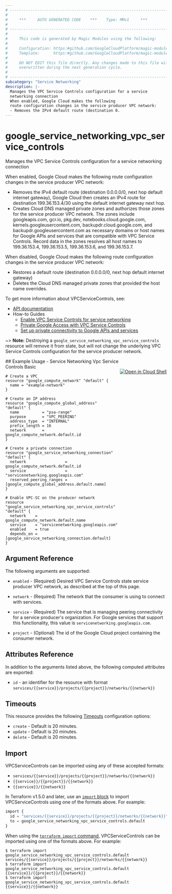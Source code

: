 ```yaml
---
# ----------------------------------------------------------------------------
#
#     ***     AUTO GENERATED CODE    ***    Type: MMv1     ***
#
# ----------------------------------------------------------------------------
#
#     This code is generated by Magic Modules using the following:
#
#     Configuration: https:#github.com/GoogleCloudPlatform/magic-modules/tree/main/mmv1/products/servicenetworking/VPCServiceControls.yaml
#     Template:      https:#github.com/GoogleCloudPlatform/magic-modules/tree/main/mmv1/templates/terraform/resource.html.markdown.tmpl
#
#     DO NOT EDIT this file directly. Any changes made to this file will be
#     overwritten during the next generation cycle.
#
# ----------------------------------------------------------------------------
subcategory: "Service Networking"
description: |-
  Manages the VPC Service Controls configuration for a service
  networking connection
  When enabled, Google Cloud makes the following
  route configuration changes in the service producer VPC network:
  - Removes the IPv4 default route (destination 0.
---
```


# google_service_networking_vpc_service_controls

Manages the VPC Service Controls configuration for a service
networking connection

When enabled, Google Cloud makes the following
route configuration changes in the service producer VPC network:
- Removes the IPv4 default route (destination 0.0.0.0/0,
  next hop default internet gateway), Google Cloud then creates an
  IPv4 route for destination 199.36.153.4/30 using the default
  internet gateway next hop.
- Creates Cloud DNS managed private zones and authorizes those zones
  for the service producer VPC network. The zones include
  googleapis.com, gcr.io, pkg.dev, notebooks.cloud.google.com,
  kernels.googleusercontent.com, backupdr.cloud.google.com, and
  backupdr.googleusercontent.com as necessary domains or host names
  for Google APIs and services that are compatible with VPC Service
  Controls. Record data in the zones resolves all host names to
  199.36.153.4, 199.36.153.5, 199.36.153.6, and 199.36.153.7.

When disabled, Google Cloud makes the following route configuration
changes in the service producer VPC network:
- Restores a default route (destination 0.0.0.0/0, next hop default
  internet gateway)
- Deletes the Cloud DNS managed private zones that provided the host
  name overrides.


To get more information about VPCServiceControls, see:

* [API documentation](https://cloud.google.com/service-infrastructure/docs/service-networking/reference/rest/v1/services)
* How-to Guides
    * [Enable VPC Service Controls for service networking](https://cloud.google.com/sdk/gcloud/reference/services/vpc-peerings/enable-vpc-service-controls)
    * [Private Google Access with VPC Service Controls](https://cloud.google.com/vpc-service-controls/docs/private-connectivity)
    * [Set up private connectivity to Google APIs and services](https://cloud.google.com/vpc-service-controls/docs/set-up-private-connectivity)

~> **Note:** Destroying a `google_service_networking_vpc_service_controls`
resource will remove it from state, but will not change the
underlying VPC Service Controls configuration for the service
producer network.

<div class = "oics-button" style="float: right; margin: 0 0 -15px">
  <a href="https://console.cloud.google.com/cloudshell/open?cloudshell_git_repo=https%3A%2F%2Fgithub.com%2Fterraform-google-modules%2Fdocs-examples.git&cloudshell_image=gcr.io%2Fcloudshell-images%2Fcloudshell%3Alatest&cloudshell_print=.%2Fmotd&cloudshell_tutorial=.%2Ftutorial.md&cloudshell_working_dir=service_networking_vpc_service_controls_basic&open_in_editor=main.tf" target="_blank">
    <img alt="Open in Cloud Shell" src="//gstatic.com/cloudssh/images/open-btn.svg" style="max-height: 44px; margin: 32px auto; max-width: 100%;">
  </a>
</div>
## Example Usage - Service Networking Vpc Service Controls Basic


```hcl
# Create a VPC
resource "google_compute_network" "default" {
  name = "example-network"
}

# Create an IP address
resource "google_compute_global_address" "default" {
  name          = "psa-range"
  purpose       = "VPC_PEERING"
  address_type  = "INTERNAL"
  prefix_length = 16
  network       = google_compute_network.default.id
}

# Create a private connection
resource "google_service_networking_connection" "default" {
  network                 = google_compute_network.default.id
  service                 = "servicenetworking.googleapis.com"
  reserved_peering_ranges = [google_compute_global_address.default.name]
}

# Enable VPC-SC on the producer network
resource "google_service_networking_vpc_service_controls" "default" {
  network    = google_compute_network.default.name
  service    = "servicenetworking.googleapis.com"
  enabled    = true
  depends_on = [google_service_networking_connection.default]
}
```

## Argument Reference

The following arguments are supported:


* `enabled` -
  (Required)
  Desired VPC Service Controls state service producer VPC network, as
  described at the top of this page.

* `network` -
  (Required)
  The network that the consumer is using to connect with services.

* `service` -
  (Required)
  The service that is managing peering connectivity for a service
  producer's organization. For Google services that support this
  functionality, this value is `servicenetworking.googleapis.com`.


* `project` -
  (Optional)
  The id of the Google Cloud project containing the consumer network.



## Attributes Reference

In addition to the arguments listed above, the following computed attributes are exported:

* `id` - an identifier for the resource with format `services/{{service}}/projects/{{project}}/networks/{{network}}`


## Timeouts

This resource provides the following
[Timeouts](https://developer.hashicorp.com/terraform/plugin/sdkv2/resources/retries-and-customizable-timeouts) configuration options:

- `create` - Default is 20 minutes.
- `update` - Default is 20 minutes.
- `delete` - Default is 20 minutes.

## Import


VPCServiceControls can be imported using any of these accepted formats:

* `services/{{service}}/projects/{{project}}/networks/{{network}}`
* `{{service}}/{{project}}/{{network}}`
* `{{service}}/{{network}}`


In Terraform v1.5.0 and later, use an [`import` block](https://developer.hashicorp.com/terraform/language/import) to import VPCServiceControls using one of the formats above. For example:

```tf
import {
  id = "services/{{service}}/projects/{{project}}/networks/{{network}}"
  to = google_service_networking_vpc_service_controls.default
}
```

When using the [`terraform import` command](https://developer.hashicorp.com/terraform/cli/commands/import), VPCServiceControls can be imported using one of the formats above. For example:

```
$ terraform import google_service_networking_vpc_service_controls.default services/{{service}}/projects/{{project}}/networks/{{network}}
$ terraform import google_service_networking_vpc_service_controls.default {{service}}/{{project}}/{{network}}
$ terraform import google_service_networking_vpc_service_controls.default {{service}}/{{network}}
```
